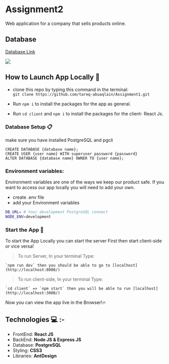 # Assignment2
Web application for a company that sells products online.

## Database
<p>
<a href='https://drawsql.app/teams/tareq-g12/diagrams/assignment1'>Database Link</a>
</p>
<img src='https://i.ibb.co/nCZLByJ/image.png'>


## **How to Launch App Locally** :pushpin:

*  clone this repo by typing this command in the terminal:  
`git clone https://github.com/tareq-abuaqlain/Assignment1.git`

*  Run `npm i` to install the packages for the app as general.

*  Run `cd client` and `npm i` to install the packages for the client- React Js.

### Database Setup  :clipboard: 

make sure you have installed PostgreSQL and pgcli 

```sql=
CREATE DATABASE {database name};
CREATE USER {user name} WITH superuser password {password}
ALTER DATABASE {database name} OWNER TO {user name};
```
### **Environment variables:**
Environment variables are one of the ways we keep our product safe. If you want to access our app locally you will need to add your own.
- create .env file
- add your Environment variables
```sh
DB_URL= # Your development PostgreSQL connect
NODE_ENV=development
```

### Start the App :electric_plug:

To start the App Locally you can start the server First then start client-side or vice versa!
> To run Server, In your terminal Type: 

    `npm run dev` then you should be able to go to [localhost](http://localhost:8080/) 
> To run client-side, In your terminal Type:    

    `cd client` => `npm start` then you will be able to run [localhost](http://localhost:3000/) 

Now you can view the app live in the Browser!:fire: 

## **Technologies** :computer: :-
- FrontEnd: **React JS**
- BackEnd: **Node JS & Express JS**
- Database: **PostgreSQL**
- Styling: **CSS3**
- Libraries: **AntDesign**


